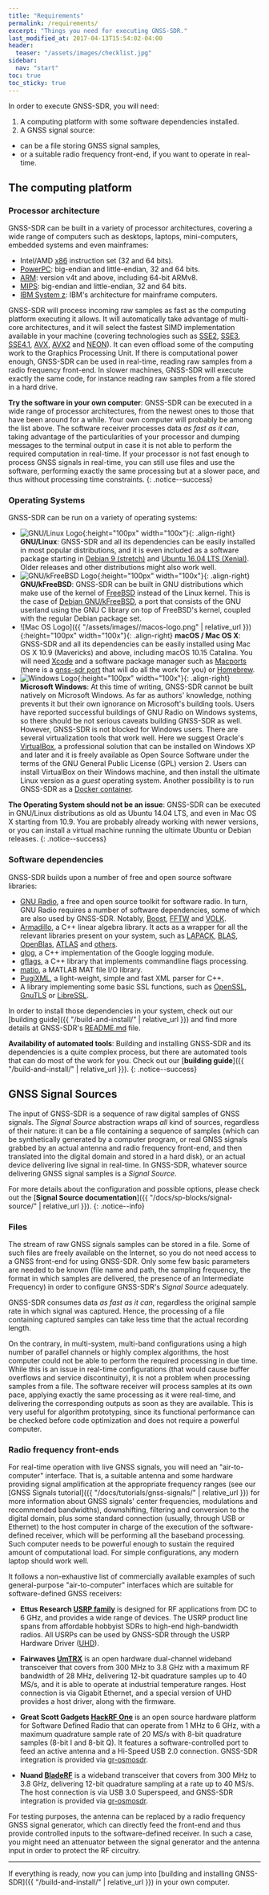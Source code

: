 ```yaml
---
title: "Requirements"
permalink: /requirements/
excerpt: "Things you need for executing GNSS-SDR."
last_modified_at: 2017-04-13T15:54:02-04:00
header:
  teaser: "/assets/images/checklist.jpg"
sidebar:
  nav: "start"
toc: true
toc_sticky: true
---
```



In order to execute GNSS-SDR, you will need:


 1. A computing platform with some software dependencies installed.
 2. A GNSS signal source:
   - can be a file storing GNSS signal samples,
   - or a suitable radio frequency front-end, if you want to operate in real-time.


## The computing platform

### Processor architecture

GNSS-SDR can be built in a variety of processor architectures, covering a wide range of computers such as desktops, laptops, mini-computers, embedded systems and even mainframes:

* Intel/AMD [x86](https://en.wikipedia.org/wiki/X86) instruction set (32 and 64 bits).
* [PowerPC](https://en.wikipedia.org/wiki/PowerPC): big-endian and little-endian, 32 and 64 bits.
* [ARM](https://en.wikipedia.org/wiki/ARM_architecture): version v4t and above, including 64-bit ARMv8.
* [MIPS](https://en.wikipedia.org/wiki/MIPS_instruction_set): big-endian and little-endian, 32 and 64 bits.
* [IBM System z](https://en.wikipedia.org/wiki/IBM_System_z): IBM's architecture for mainframe computers.

GNSS-SDR will process incoming raw samples as fast as the computing platform executing it allows. It will automatically take advantage of multi-core architectures, and it will select the fastest SIMD implementation available in your machine (covering technologies such as [SSE2](https://software.intel.com/sites/landingpage/IntrinsicsGuide/#techs=SSE2), [SSE3](https://software.intel.com/sites/landingpage/IntrinsicsGuide/#techs=SSE3), [SSE4.1](https://software.intel.com/sites/landingpage/IntrinsicsGuide/#techs=SSE4_1), [AVX](https://software.intel.com/sites/landingpage/IntrinsicsGuide/#techs=AVX), [AVX2](https://software.intel.com/sites/landingpage/IntrinsicsGuide/#techs=AVX2) and [NEON](https://developer.arm.com/technologies/neon)). It can even offload some of the computing work to the Graphics Processing Unit. If there is computational power enough, GNSS-SDR can be used in real-time, reading raw samples from a radio frequency front-end. In slower machines, GNSS-SDR will execute exactly the same code, for instance reading raw samples from a file stored in a hard drive.


**Try the software in your own computer**: GNSS-SDR can be executed in a wide range of processor architectures, from the newest ones to those that have been around for a while. Your own computer will probably be among the list above. The software receiver processes data _as fast as it can_, taking advantage of the particularities of your processor and dumping messages to the terminal output in case it is not able to perform the required computation in real-time. If your processor is not fast enough to process GNSS signals in real-time, you can still use files and use the software, performing exactly the same processing but at a slower pace, and thus without processing time constraints.
{: .notice--success}

### Operating Systems

GNSS-SDR can be run on a variety of operating systems:

* ![GNU/Linux Logo](https://upload.wikimedia.org/wikipedia/commons/thumb/3/35/Tux.svg/2000px-Tux.svg.png){:height="100px" width="100x"}{: .align-right} **GNU/Linux**: GNSS-SDR and all its dependencies can be easily installed in most popular distributions, and it is even included as a software package starting in [Debian 9 (stretch)](https://packages.debian.org/stretch/gnss-sdr) and [Ubuntu 16.04 LTS (Xenial)](https://packages.ubuntu.com/search?keywords=gnss-sdr). Older releases and other distributions might also work well.
* ![GNU/kFreeBSD Logo](https://www.file-extensions.org/imgs/app-icon/128/3219/freebsd-icon.png){:height="100px" width="100x"}{: .align-right} **GNU/kFreeBSD**: GNSS-SDR can be built in GNU distributions which make use of the kernel of [FreeBSD](https://www.freebsd.org) instead of the Linux kernel. This is the case of [Debian GNU/kFreeBSD](https://wiki.debian.org/Debian_GNU/kFreeBSD), a port that consists of the GNU userland using the GNU C library on top of FreeBSD's kernel, coupled with the regular Debian package set.
* ![Mac OS Logo]({{ "/assets/images//macos-logo.png" | relative_url }}){:height="100px" width="100x"}{: .align-right} **macOS / Mac OS X**: GNSS-SDR and all its dependencies can be easily installed using Mac OS X 10.9 (Mavericks) and above, including macOS 10.15 Catalina. You will need [Xcode](https://developer.apple.com/xcode/) and a software package manager such as [Macports](https://www.macports.org/) (there is a [gnss-sdr port](https://www.macports.org/ports.php?by=name&substr=gnss-sdr) that will do all the work for you) or [Homebrew](https://brew.sh/).
* ![Windows Logo](https://upload.wikimedia.org/wikipedia/commons/thumb/5/5f/Windows_logo_-_2012.svg/2000px-Windows_logo_-_2012.svg.png){:height="100px" width="100x"}{: .align-right} **Microsoft Windows**: At this time of writing, GNSS-SDR cannot be built natively on Microsoft Windows. As far as authors' knowledge, nothing prevents it but their own ignorance on Microsoft's building tools. Users have reported successful buildings of GNU Radio on Windows systems, so there should be not serious caveats building GNSS-SDR as well. However, GNSS-SDR is not blocked for Windows users. There are several virtualization tools that work well. Here we suggest Oracle's [VirtualBox](https://www.virtualbox.org/), a professional solution that can be installed on Windows XP and later and it is freely available as Open Source Software under the terms of the GNU General Public License (GPL) version 2. Users can install VirtualBox on their Windows machine, and then install the ultimate Linux version as a _guest_ operating system. Another possibility is to run GNSS-SDR as a [Docker container](https://github.com/carlesfernandez/docker-gnsssdr).


**The Operating System should not be an issue**: GNSS-SDR can be executed in GNU/Linux distributions as old as Ubuntu  14.04 LTS, and even in Mac OS X starting from 10.9. You are probably already working with newer versions, or you can install a virtual machine running the ultimate Ubuntu or Debian releases.
{: .notice--success}

### Software dependencies

GNSS-SDR builds upon a number of free and open source software libraries:

* [GNU Radio](https://gnuradio.org/), a free and open source toolkit for software radio. In turn, GNU Radio requires a number of software dependencies, some of which are also used by GNSS-SDR. Notably, [Boost](https://www.boost.org/), [FFTW](http://www.fftw.org/) and [VOLK](http://libvolk.org/).
* [Armadillo](http://arma.sourceforge.net/), a C++ linear algebra library. It acts as a wrapper for all the relevant libraries present on your system, such as [LAPACK](http://www.netlib.org/lapack/), [BLAS](http://www.netlib.org/blas/), [OpenBlas](http://www.openblas.net/), [ATLAS](http://math-atlas.sourceforge.net/) and [others](http://arma.sourceforge.net/faq.html#linking).
* [glog](https://github.com/google/glog), a C++ implementation of the Google logging module.
* [gflags](https://github.com/gflags/gflags), a C++ library that implements commandline flags processing.
* [matio](https://github.com/tbeu/matio), a MATLAB MAT file I/O library.
* [PugiXML](https://github.com/zeux/pugixml), a light-weight, simple and fast XML parser for C++.
* A library implementing some basic SSL functions, such as [OpenSSL](https://www.openssl.org/), [GnuTLS](https://www.gnutls.org/) or [LibreSSL](https://www.libressl.org/).

In order to install those dependencies in your system, check out our [building guide]({{ "/build-and-install/" | relative_url }}) and find more details at GNSS-SDR's [README.md](https://github.com/gnss-sdr/gnss-sdr/blob/master/README.md) file.

**Availability of automated tools**: Building and installing GNSS-SDR and its dependencies is a quite complex process, but there are automated tools that can do most of the work for you. Check out our [**building guide**]({{ "/build-and-install/" | relative_url }}).
{: .notice--success}


## GNSS Signal Sources

The input of GNSS-SDR is a sequence of raw digital samples of GNSS signals. The _Signal Source_ abstraction wraps _all_ kind of sources, regardless of their nature: it can be a file containing a sequence of samples (which can be synthetically generated by a computer program, or real GNSS signals grabbed by an actual antenna and radio frequency front-end, and then translated into the digital domain and stored in a hard disk), or an actual device delivering live signal in real-time. In GNSS-SDR, whatever source delivering GNSS signal samples is a _Signal Source_.

For more details about the configuration and possible options, please check out the [**Signal Source documentation**]({{ "/docs/sp-blocks/signal-source/" | relative_url }}).
{: .notice--info}

### Files

The stream of raw GNSS signals samples can be stored in a file. Some of such files are freely available on the Internet, so you do not need access to a GNSS front-end for using GNSS-SDR. Only some few basic parameters are needed to be known (file name and path, the sampling frequency, the format in which samples are delivered, the presence of an Intermediate Frequency) in order to configure GNSS-SDR's _Signal Source_ adequately.

GNSS-SDR consumes data _as fast as it can_, regardless the original sample rate in which signal was captured. Hence, the processing of a file containing captured samples can take less time that the actual recording length.

On the contrary, in multi-system, multi-band configurations using a high number of parallel channels or highly complex algorithms, the host computer could not be able to perform the required processing in due time. While this is an issue in real-time configurations (that would cause buffer overflows and service discontinuity), it is not a problem when processing samples from a file. The software receiver will process samples at its own pace, applying exactly the same processing as it were real-time, and delivering the corresponding outputs as soon as they are available. This is very useful for algorithm prototyping, since its functional performance can be checked before code optimization and does not require a powerful computer.

### Radio frequency front-ends

For real-time operation with live GNSS signals, you will need an "air-to-computer" interface. That is, a suitable antenna and some hardware providing signal amplification at the appropriate frequency ranges (see our [GNSS Signals tutorial]({{ "/docs/tutorials/gnss-signals/" | relative_url }}) for more information about GNSS signals' center frequencies, modulations and recommended bandwidths), downshifting, filtering and conversion to the digital domain, plus some standard connection (usually, through USB or Ethernet) to the host computer in charge of the execution of the software-defined receiver, which will be performing all the baseband processing. Such computer needs to be powerful enough to sustain the required amount of computational load. For simple configurations, any modern laptop should work well.

It follows a non-exhaustive list of commercially available examples of such general-purpose "air-to-computer" interfaces which are suitable for software-defined GNSS receivers:

* **Ettus Research [USRP family](https://www.ettus.com/product)** is designed for RF applications from DC to 6 GHz, and provides a wide range of devices. The USRP product line spans from affordable hobbyist SDRs to high-end high-bandwidth radios. All USRPs can be used by GNSS-SDR through the USRP Hardware Driver ([UHD](https://files.ettus.com/manual/)).

* **Fairwaves [UmTRX](http://umtrx.org)** is an open hardware dual-channel wideband transceiver that covers from 300 MHz to 3.8 GHz with a maximum RF bandwidth of 28 MHz, delivering 12-bit quadrature samples up to 40 MS/s, and it is able to operate at industrial temperature ranges. Host connection is via Gigabit Ethernet, and a special version of UHD provides a host driver, along with the firmware.

* **Great Scott Gadgets [HackRF One](https://greatscottgadgets.com/hackrf/)** is an open source hardware platform for Software Defined Radio that can operate from 1 MHz to 6 GHz, with a maximum quadrature sample rate of 20 MS/s with 8-bit quadrature samples (8-bit I and 8-bit Q). It features a software-controlled port to feed an active antenna and a Hi-Speed USB 2.0 connection. GNSS-SDR integration is provided via [gr-osmosdr](https://sdr.osmocom.org/trac/wiki/GrOsmoSDR).

* **Nuand [BladeRF](https://nuand.com)** is a wideband transceiver that covers from 300 MHz to 3.8 GHz, delivering 12-bit quadrature sampling at a rate up to 40 MS/s. The host connection is via USB 3.0 Superspeed, and GNSS-SDR integration is provided via [gr-osmosdr](https://sdr.osmocom.org/trac/wiki/GrOsmoSDR).

For testing purposes, the antenna can be replaced by a radio frequency GNSS signal generator, which can directly feed the front-end and thus provide controlled inputs to the software-defined receiver. In such a case, you might need an attenuator between the signal generator and the antenna input in order to protect the RF circuitry.


-----

If everything is ready, now you can jump into [building and installing GNSS-SDR]({{ "/build-and-install/" | relative_url }}) in your own computer.

<link rel="prerender" href="{{ "/build-and-install/" | relative_url }}">
